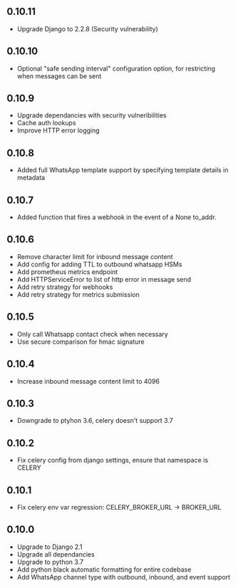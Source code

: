 0.10.11
-------
- Upgrade Django to 2.2.8 (Security vulnerability)

0.10.10
-------
- Optional "safe sending interval" configuration option, for restricting when messages can be sent

0.10.9
------
- Upgrade dependancies with security vulneribilities
- Cache auth lookups
- Improve HTTP error logging

0.10.8
------
- Added full WhatsApp template support by specifying template details in metadata

0.10.7
------
- Added function that fires a webhook in the event of a None to_addr.

0.10.6
------
 - Remove character limit for inbound message content
 - Add config for adding TTL to outbound whatsapp HSMs
 - Add prometheus metrics endpoint
 - Add HTTPServiceError to list of http error in message send
 - Add retry strategy for webhooks
 - Add retry strategy for metrics submission

0.10.5
------
 - Only call Whatsapp contact check when necessary
 - Use secure comparison for hmac signature

0.10.4
------
 - Increase inbound message content limit to 4096

0.10.3
------
 - Downgrade to ptyhon 3.6, celery doesn't support 3.7

0.10.2
------
 - Fix celery config from django settings, ensure that namespace is CELERY

0.10.1
------
 - Fix celery env var regression: CELERY_BROKER_URL -> BROKER_URL

0.10.0
------
 - Upgrade to Django 2.1
 - Upgrade all dependancies
 - Upgrade to python 3.7
 - Add python black automatic formatting for entire codebase
 - Add WhatsApp channel type with outbound, inbound, and event support
